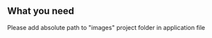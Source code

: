What you need
---------------
Please add absolute path to "images" project folder in application file 
